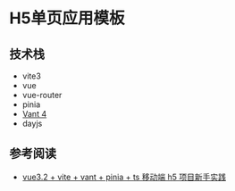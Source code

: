 # H5单页应用模板

## 技术栈

- vite3
- vue
- vue-router
- pinia
- [Vant 4](https://vant-ui.github.io/vant/#/zh-CN)
- dayjs

## 参考阅读

- [vue3.2 + vite + vant + pinia + ts 移动端 h5 项目新手实践](https://juejin.cn/post/7134610733962100750)
